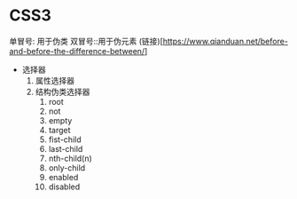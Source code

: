 # CSS3
单冒号:  用于伪类
双冒号::用于伪元素
(链接)[https://www.qianduan.net/before-and-before-the-difference-between/]
* 选择器
    1. 属性选择器
    2. 结构伪类选择器
        1. root
        2. not
        3. empty
        4. target
        5. fist-child
        6. last-child
        7. nth-child(n) 
        8. only-child
        9. enabled
        10. disabled